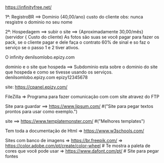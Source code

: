 https://infinityfree.net/

1ª: RegistroBR ==> Dominio {40,00/ano} custo do cliente obs: nunca resgistre o dominio no seu nome

2ª: Hospedagem ==> subir o site ==> {Aproximadamente 30,00/mês} (servidor { Custo do cliente)
As fotos são suas se você pagar para fazer os pack, se o cliente pagar e dele
faça o contrato 60% de sinal e so faz o serviço se o passo 1 e 2 tiver ativos.


O infinity denilsomlobo.epizy.com

dominio e o site que hospeda ==> Subdominio esta sobre o dominio do site que hospeda e como se tivesse usando os serviços.
denilsomlobo.epizy.com
epizy12345678

site:
https://cpanel.epizy.com/

FileZilla => Programa para fazer comunicação com com site atravez do FTP

Site para guardar ==> https://www.lipsum.com/ #("Site para pegar textos prontos para usar como exemplo.")

site ==> https://www.templatemonster.com/ #("Melhores templates")

Tem toda a documentação de Html => https://www.w3schools.com/

Sites com banco de imagens => https://br.freepik.com/
                           => https://color.adobe.com/pt/create/color-wheel # Te mostra a paleta de cores que você pode usar
                           => https://www.dafont.com/pt/  # Site para pegar fontes 
